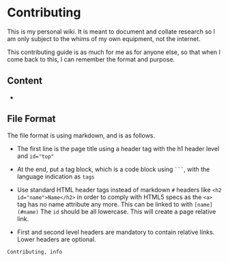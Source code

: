 <h1 id="top">Contributing</h1>



This is my personal wiki. It is meant to document and collate research so I am
only subject to the whims of my own equipment, not the internet.

This contributing guide is as much for me as for anyone else, so that when I
come back to this, I can remember the format and purpose.

<h2 name="content-guidelines">Content</h2>

-

<h2 name="file-format">File Format</h2>

The file format is using markdown, and is as follows.

-   The first line is the page title using a header tag with the h1 header level
and `id="top"`

-   At the end, put a tag block, which is a code block using ```` ``` ````, with
the language indication as `tags`

-   Use standard HTML header tags instead of markdown `#` headers like
`<h2 id="name">Name</h2>` in order to comply with HTML5 specs as the `<a>`
tag has no name attribute any more. This can be linked to with `[name](#name)`
The `id` should be all lowercase. This will create a page relative link.

-   First and second level headers are mandatory to contain relative links.
Lower headers are optional.



```tags
Contributing, info
```
